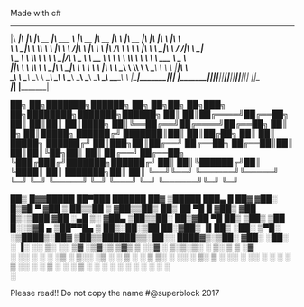 Made with c#

________  ___  ___  ________  _______   ________  ________  ___       ________  ________  ___  __    ________      
|\   ____\|\  \|\  \|\   __  \|\  ___ \ |\   __  \|\   __  \|\  \     |\   __  \|\   ____\|\  \|\  \ |\   ____\     
\ \  \___|\ \  \\\  \ \  \|\  \ \   __/|\ \  \|\  \ \  \|\ /\ \  \    \ \  \|\  \ \  \___|\ \  \/  /|\ \  \___|_    
 \ \_____  \ \  \\\  \ \   ____\ \  \_|/_\ \   _  _\ \   __  \ \  \    \ \  \\\  \ \  \    \ \   ___  \ \_____  \   
  \|____|\  \ \  \\\  \ \  \___|\ \  \_|\ \ \  \\  \\ \  \|\  \ \  \____\ \  \\\  \ \  \____\ \  \\ \  \|____|\  \  
    ____\_\  \ \_______\ \__\    \ \_______\ \__\\ _\\ \_______\ \_______\ \_______\ \_______\ \__\\ \__\____\_\  \ 
   |\_________\|_______|\|__|     \|_______|\|__|\|__|\|_______|\|_______|\|_______|\|_______|\|__| \|__|\_________\
   \|_________|                                                                                         \|_________|
                                                                                                                    
                                                                                                                    

██╗    ██╗███████╗██████╗     ██╗  ██╗██╗   ██╗███╗   ██╗████████╗███████╗██████╗ 
██║    ██║██╔════╝██╔══██╗    ██║  ██║██║   ██║████╗  ██║╚══██╔══╝██╔════╝██╔══██╗
██║ █╗ ██║█████╗  ██████╔╝    ███████║██║   ██║██╔██╗ ██║   ██║   █████╗  ██████╔╝
██║███╗██║██╔══╝  ██╔══██╗    ██╔══██║██║   ██║██║╚██╗██║   ██║   ██╔══╝  ██╔══██╗
╚███╔███╔╝███████╗██████╔╝    ██║  ██║╚██████╔╝██║ ╚████║   ██║   ███████╗██║  ██║
 ╚══╝╚══╝ ╚══════╝╚═════╝     ╚═╝  ╚═╝ ╚═════╝ ╚═╝  ╚═══╝   ╚═╝   ╚══════╝╚═╝  ╚═╝
 
 
 ██▒   █▓▓█████  ██▀███    ██████  ██▓ ▒█████   ███▄    █     ██▓
▓██░   █▒▓█   ▀ ▓██ ▒ ██▒▒██    ▒ ▓██▒▒██▒  ██▒ ██ ▀█   █    ▓██▒
 ▓██  █▒░▒███   ▓██ ░▄█ ▒░ ▓██▄   ▒██▒▒██░  ██▒▓██  ▀█ ██▒   ▒██▒
  ▒██ █░░▒▓█  ▄ ▒██▀▀█▄    ▒   ██▒░██░▒██   ██░▓██▒  ▐▌██▒   ░██░
   ▒▀█░  ░▒████▒░██▓ ▒██▒▒██████▒▒░██░░ ████▓▒░▒██░   ▓██░   ░██░
   ░ ▐░  ░░ ▒░ ░░ ▒▓ ░▒▓░▒ ▒▓▒ ▒ ░░▓  ░ ▒░▒░▒░ ░ ▒░   ▒ ▒    ░▓  
   ░ ░░   ░ ░  ░  ░▒ ░ ▒░░ ░▒  ░ ░ ▒ ░  ░ ▒ ▒░ ░ ░░   ░ ▒░    ▒ ░
     ░░     ░     ░░   ░ ░  ░  ░   ▒ ░░ ░ ░ ▒     ░   ░ ░     ▒ ░
      ░     ░  ░   ░           ░   ░      ░ ░           ░     ░  
     ░                                                                                                                                           

Please read!!
Do not copy the name
#@superblock 2017
